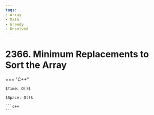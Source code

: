 ```yaml
---
tags:
- Array
- Math
- Greedy
- Unsolved
---
```



# 2366. Minimum Replacements to Sort the Array

=== "C++"

    $Time: O()$

    $Space: O()$

    ```c++
    ```
